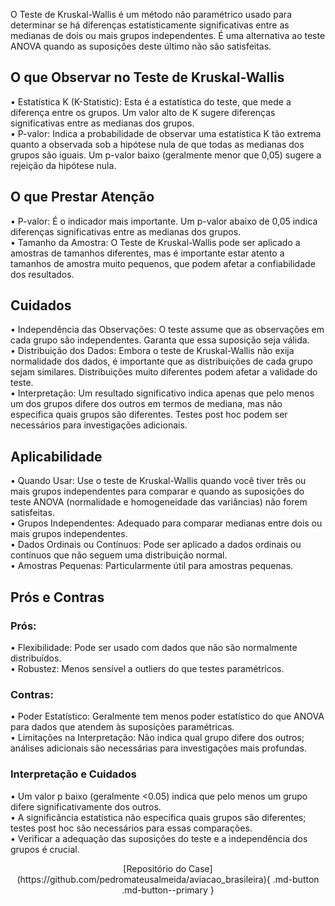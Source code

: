 O Teste de Kruskal-Wallis é um método não paramétrico usado para determinar se há diferenças estatisticamente significativas entre as medianas de dois ou mais grupos independentes. É uma alternativa ao teste ANOVA quando as suposições deste último não são satisfeitas. <br />

## O que Observar no Teste de Kruskal-Wallis
•	Estatística K (K-Statistic): Esta é a estatística do teste, que mede a diferença entre os grupos. Um valor alto de K sugere diferenças significativas entre as medianas dos grupos.<br />
•	P-valor: Indica a probabilidade de observar uma estatística K tão extrema quanto a observada sob a hipótese nula de que todas as medianas dos grupos são iguais. Um p-valor baixo (geralmente menor que 0,05) sugere a rejeição da hipótese nula.<br />
## O que Prestar Atenção
•	P-valor: É o indicador mais importante. Um p-valor abaixo de 0,05 indica diferenças significativas entre as medianas dos grupos.<br />
•	Tamanho da Amostra: O Teste de Kruskal-Wallis pode ser aplicado a amostras de tamanhos diferentes, mas é importante estar atento a tamanhos de amostra muito pequenos, que podem afetar a confiabilidade dos resultados.<br />
## Cuidados
•	Independência das Observações: O teste assume que as observações em cada grupo são independentes. Garanta que essa suposição seja válida.<br />
•	Distribuição dos Dados: Embora o teste de Kruskal-Wallis não exija normalidade dos dados, é importante que as distribuições de cada grupo sejam similares. Distribuições muito diferentes podem afetar a validade do teste.<br />
•	Interpretação: Um resultado significativo indica apenas que pelo menos um dos grupos difere dos outros em termos de mediana, mas não especifica quais grupos são diferentes. Testes post hoc podem ser necessários para investigações adicionais.<br />
## Aplicabilidade
•	Quando Usar: Use o teste de Kruskal-Wallis quando você tiver três ou mais grupos independentes para comparar e quando as suposições do teste ANOVA (normalidade e homogeneidade das variâncias) não forem satisfeitas.<br />
•	Grupos Independentes: Adequado para comparar medianas entre dois ou mais grupos independentes.<br />
•	Dados Ordinais ou Contínuos: Pode ser aplicado a dados ordinais ou contínuos que não seguem uma distribuição normal.<br />
•	Amostras Pequenas: Particularmente útil para amostras pequenas.<br />
## Prós e Contras
### Prós:
•	Flexibilidade: Pode ser usado com dados que não são normalmente distribuídos.<br />
•	Robustez: Menos sensível a outliers do que testes paramétricos.<br />
### Contras:
•	Poder Estatístico: Geralmente tem menos poder estatístico do que ANOVA para dados que atendem às suposições paramétricas.<br />
•	Limitações na Interpretação: Não indica qual grupo difere dos outros; análises adicionais são necessárias para investigações mais profundas.<br />
### Interpretação e Cuidados
•	Um valor p baixo (geralmente <0.05) indica que pelo menos um grupo difere significativamente dos outros.<br />
•	A significância estatística não especifica quais grupos são diferentes; testes post hoc são necessários para essas comparações.<br />
•	Verificar a adequação das suposições do teste e a independência dos grupos é crucial.<br />


<center>
[Repositório do Case](https://github.com/pedromateusalmeida/aviacao_brasileira){ .md-button .md-button--primary }
<center>
&nbsp;&nbsp;&nbsp;&nbsp;&nbsp;&nbsp;&nbsp;&nbsp;&nbsp;&nbsp;